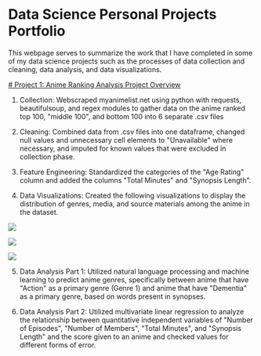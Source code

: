 # Data Science Personal Projects Portfolio
This webpage serves to summarize the work that I have completed in some of my data science projects such as the processes of data collection and cleaning, data analysis, and data visualizations.


[# Project 1: Anime Ranking Analysis Project Overview](https://github.com/josephheadley3/Data-Science-Personal-Projects/tree/master/Anime_Ranking_Project)
1. Collection: Webscraped myanimelist.net using python with requests, beautifulsoup, and regex modules to gather data on the anime ranked top 100, "middle 100", and bottom 100 into 6 separate .csv files

2. Cleaning: Combined data from .csv files into one dataframe, changed null values and unnecessary cell elements to "Unavailable" where necessary, and imputed for known values that were excluded in collection phase.

3. Feature Engineering: Standardized the categories of the "Age Rating" column and added the columns "Total Minutes" and "Synopsis Length".

4. Data Visualizations: Created the following visualizations to display the distribution of genres, media, and source materials among the anime in the dataset.

![](/Data_Visualizations/anime_genres.png)

![](/Data_Visualizations/anime_media.png)

![](/Data_Visualizations/anime_sources.png)

5. Data Analysis Part 1: Utilized natural language processing and machine learning to predict anime genres, specifically between anime that have "Action" as a primary genre (Genre 1) and anime that have "Dementia" as a primary genre, based on words present in synopses.

6. Data Analysis Part 2: Utilized multivariate linear regression to analyze the relationship between quantitative independent variables of "Number of Episodes", "Number of Members", "Total Minutes", and "Synopsis Length" and the score given to an anime and checked values for different forms of error.
